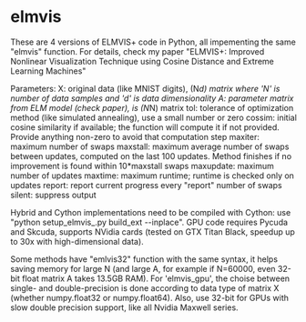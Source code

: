 # elmvis

These are 4 versions of ELMVIS+ code in Python, all impementing the same "elmvis" function. For details, check my paper "ELMVIS+: Improved Nonlinear Visualization Technique using Cosine Distance and Extreme Learning Machines"

Parameters:
  X: original data (like MNIST digits), (N*d) matrix where 'N' is number of data samples and 'd' is data dimensionality
  A: parameter matrix from ELM model (check paper), is (N*N) matrix
  tol: tolerance of optimization method (like simulated annealing), use a small number or zero
  cossim: initial cosine similarity if available; the function will compute it if not provided. Provide anything non-zero to avoid that computation step
  maxiter: maximum number of swaps
  maxstall: maximum average number of swaps between updates, computed on the last 100 updates. Method finishes if no improvement is found within 10*maxstall swaps
  maxupdate: maximum number of updates
  maxtime: maximum runtime; runtime is checked only on updates
  report: report current progress every "report" number of swaps
  silent: suppress output

Hybrid and Cython implementations need to be compiled with Cython: use "python setup_elmvis_<hybrid or cython>.py build_ext --inplace".
GPU code requires Pycuda and Skcuda, supports NVidia cards (tested on GTX Titan Black, speedup up to 30x with high-dimensional data).

Some methods have "emlvis32" function with the same syntax, it helps saving memory for large N (and large A, for example if N=60000, even 32-bit float matrix A takes 13.5GB RAM). For 'elmvis_gpu', the choise between single- and double-precision is done according to data type of matrix X (whether numpy.float32 or numpy.float64). Also, use 32-bit for GPUs with slow double precision support, like all Nvidia Maxwell series.
